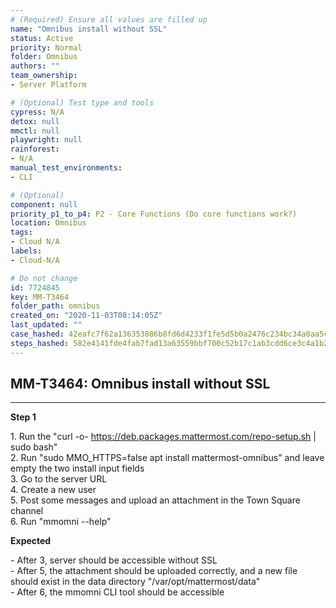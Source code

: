```yaml
---
# (Required) Ensure all values are filled up
name: "Omnibus install without SSL"
status: Active
priority: Normal
folder: Omnibus
authors: ""
team_ownership: 
- Server Platform

# (Optional) Test type and tools
cypress: N/A
detox: null
mmctl: null
playwright: null
rainforest: 
- N/A
manual_test_environments: 
- CLI

# (Optional)
component: null
priority_p1_to_p4: P2 - Core Functions (Do core functions work?)
location: Omnibus
tags: 
- Cloud N/A
labels: 
- Cloud-N/A

# Do not change
id: 7724845
key: MM-T3464
folder_path: omnibus
created_on: "2020-11-03T08:14:05Z"
last_updated: ""
case_hashed: 42eafc7f62a136353886b8fd6d4233f1fe5d5b0a2476c234bc34a0aa5cd7e5296fb9b0dda89de845e9d8a0f0a44d72f2
steps_hashed: 582e4141fde4fab7fad13a63559bbf700c52b17c1ab3cdd6ce3c4a1b2808a9004710b38b17b4cb0044ce3ab3ac1d6cd3
---
```


## MM-T3464: Omnibus install without SSL

---

**Step 1**

1\. Run the "curl -o- <https://deb.packages.mattermost.com/repo-setup.sh> | sudo bash"\
2\. Run "sudo MMO\_HTTPS=false apt install mattermost-omnibus" and leave empty the two install input fields\
3\. Go to the server URL\
4\. Create a new user\
5\. Post some messages and upload an attachment in the Town Square channel\
6\. Run "mmomni --help"

**Expected**

\- After 3, server should be accessible without SSL\
\- After 5, the attachment should be uploaded correctly, and a new file should exist in the data directory "/var/opt/mattermost/data"\
\- After 6, the mmomni CLI tool should be accessible
